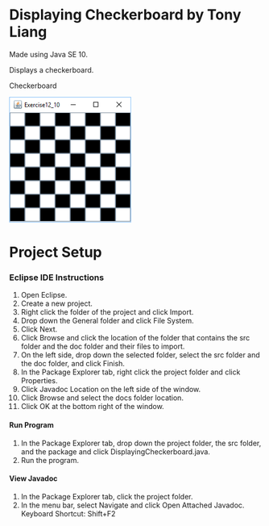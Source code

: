 # Displaying Checkerboard by Tony Liang

Made using Java SE 10.

Displays a checkerboard.

Checkerboard

![alt text][logo]

[logo]: https://github.com/tliang1/Java-Practice/raw/master/Practice/Intro-To-Java-8th-Ed-Daniel-Y.-Liang/Chapter-12/Chapter12P10/images/instructions/checkerboard.png "Checkerboard"

# Project Setup

### Eclipse IDE Instructions
1. Open Eclipse.
2. Create a new project.
3. Right click the folder of the project and click Import.
4. Drop down the General folder and click File System.
5. Click Next.
6. Click Browse and click the location of the folder that contains the src folder and the doc folder and their files to import.
7. On the left side, drop down the selected folder, select the src folder and the doc folder, and click Finish.
8. In the Package Explorer tab, right click the project folder and click Properties.
9. Click Javadoc Location on the left side of the window.
10. Click Browse and select the docs folder location.
11. Click OK at the bottom right of the window.

#### Run Program
1. In the Package Explorer tab, drop down the project folder, the src folder, and the package and click DisplayingCheckerboard.java.
2. Run the program.

#### View Javadoc
1. In the Package Explorer tab, click the project folder.
2. In the menu bar, select Navigate and click Open Attached Javadoc. Keyboard Shortcut: Shift+F2